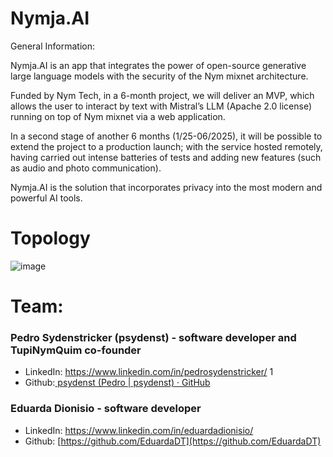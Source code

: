 # Nymja.AI

General Information:

Nymja.AI is an app that integrates the power of open-source generative large language models with the security of the Nym mixnet architecture.

Funded by Nym Tech, in a 6-month project, we will deliver an MVP, which allows the user to interact by text with Mistral’s LLM (Apache 2.0 license) running on top of Nym mixnet via a web application.

In a second stage of another 6 months (1/25-06/2025), it will be possible to extend the project to a production launch; with the service hosted remotely, having carried out intense batteries of tests and adding new features (such as audio and photo communication).

Nymja.AI is the solution that incorporates privacy into the most modern and powerful AI tools.

# Topology

![image](https://github.com/user-attachments/assets/18ef9051-0b1c-47a2-ab37-88b4dd9df099)

# Team:


### Pedro Sydenstricker (psydenst) - software developer and TupiNymQuim co-founder
- LinkedIn: https://www.linkedin.com/in/pedrosydenstricker/ 1
- Github:[ psydenst (Pedro | psydenst) · GitHub](https://github.com/psydenst)

### Eduarda Dionisio - software developer
- LinkedIn: https://www.linkedin.com/in/eduardadionisio/
- Github: [https://github.com/EduardaDT](https://github.com/EduardaDT)
